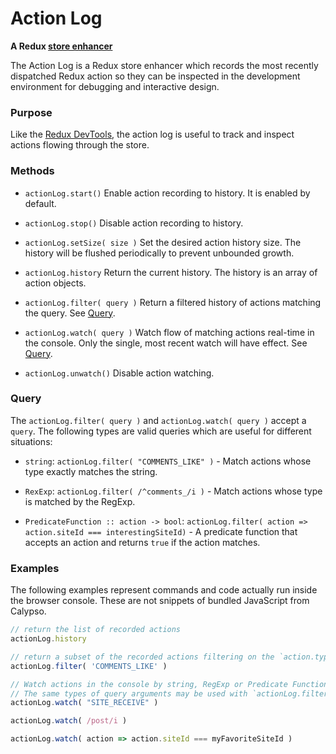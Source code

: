 Action Log
==========

**A Redux [store enhancer](https://github.com/reactjs/redux/blob/HEAD/docs/Glossary.md#store-enhancer)**

The Action Log is a Redux store enhancer which records the most recently dispatched Redux action so
they can be inspected in the development environment for debugging and interactive design.

### Purpose

Like the [Redux DevTools](https://github.com/zalmoxisus/redux-devtools-extension), the action log
is useful to track and inspect actions flowing through the store.

### Methods

* `actionLog.start()`
  Enable action recording to history. It is enabled by default.

* `actionLog.stop()`
  Disable action recording to history.

* `actionLog.setSize( size )`
  Set the desired action history size. The history will be flushed periodically to prevent unbounded
  growth.

* `actionLog.history`
  Return the current history. The history is an array of action objects.

* `actionLog.filter( query )`
  Return a filtered history of actions matching the query. See [Query](#query).

* `actionLog.watch( query )`
  Watch flow of matching actions real-time in the console. Only the single, most recent watch will
  have effect. See [Query](#query).

* `actionLog.unwatch()`
  Disable action watching.

### Query

The `actionLog.filter( query )` and `actionLog.watch( query )` accept a `query`. The following types
are valid queries which are useful for different situations:

* `string`: `actionLog.filter( "COMMENTS_LIKE" )` - Match actions whose type exactly matches the
  string.

* `RexExp`: `actionLog.filter( /^comments_/i )` - Match actions whose type is matched by the RegExp.

* `PredicateFunction :: action -> bool`:
  `actionLog.filter( action => action.siteId === interestingSiteId)` - A predicate function that
  accepts an action and returns `true` if the action matches.

### Examples

The following examples represent commands and code actually run inside the browser console. These
are not snippets of bundled JavaScript from Calypso.

```js
// return the list of recorded actions
actionLog.history

// return a subset of the recorded actions filtering on the `action.type`
actionLog.filter( 'COMMENTS_LIKE' )

// Watch actions in the console by string, RegExp or Predicate Function.
// The same types of query arguments may be used with `actionLog.filter`.
actionLog.watch( "SITE_RECEIVE" )

actionLog.watch( /post/i )

actionLog.watch( action => action.siteId === myFavoriteSiteId )
```

